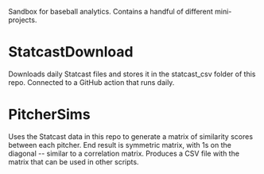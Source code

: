 Sandbox for baseball analytics. Contains a handful of different mini-projects.

# StatcastDownload
Downloads daily Statcast files and stores it in the statcast_csv folder of this repo. Connected to a GitHub action that runs daily.

# PitcherSims
Uses the Statcast data in this repo to generate a matrix of similarity scores between each pitcher. End result is symmetric matrix, with 1s on the diagonal -- similar to a correlation matrix. Produces a CSV file with the matrix that can be used in other scripts.
